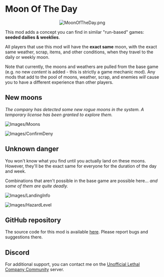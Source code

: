 # Moon Of The Day
<p align="center">
  <img src="https://i.imgur.com/9NzB5Op.jpg" alt="MoonOfTheDay.png">
</p>

This mod adds a concept you can find in similar "run-based" games: **seeded dailies & weeklies**.

All players that use this mod will have the **exact same** moon, with the exact same weather, scrap, items, and other conditions, when they travel to the daily or weekly moon.

Note that currently, the moons and weathers are pulled from the base game (e.g. no new *content* is added - this is strictly a game mechanic mod). Any mods that add to the pool of moons, weather, scrap, and enemies *will* cause you to have a different experience than other players.

## New moons

*The company has detected some new rogue moons in the system. A temporary license has been granted to explore them.*

![Images/Moons](https://i.imgur.com/skMf8aC.png)

![Images/ConfirmDeny](https://i.imgur.com/oF9GwHJ.png)

## Unknown danger

You won't know what you find until you actually land on these moons. However, they'll be the exact same for everyone for the duration of the day and week.

Combinations that aren't possible in the base game are possible here... *and some of them are quite deadly.*

![Images/LandingInfo](https://i.imgur.com/M6Jixap.png)

![Images/HazardLevel](https://i.imgur.com/kcznKZn.png)

## GitHub repository

The source code for this mod is available [here](https://github.com/MaxWasUnavailable/MoonOfTheDay). Please report bugs and suggestions there.

## Discord

For additional support, you can contact me on the [Unofficial Lethal Company Community](https://discord.gg/nYcQFEpXfU) server.
